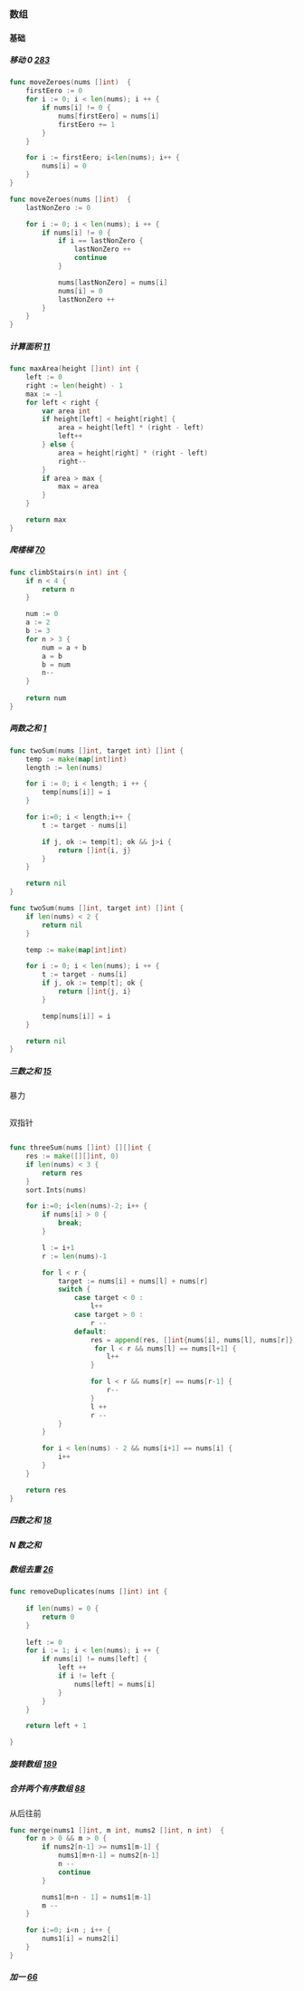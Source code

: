 ### 数组
#### 基础
##### 移动 0 [283](https://leetcode-cn.com/problems/move-zeroes/)
```go
func moveZeroes(nums []int)  {
    firstEero := 0
    for i := 0; i < len(nums); i ++ {
        if nums[i] != 0 {
            nums[firstEero] = nums[i]
            firstEero += 1
        }
    } 

    for i := firstEero; i<len(nums); i++ {
        nums[i] = 0
    }
}

func moveZeroes(nums []int)  {
    lastNonZero := 0

    for i := 0; i < len(nums); i ++ {
        if nums[i] != 0 {
            if i == lastNonZero {
                lastNonZero ++
                continue
            }

            nums[lastNonZero] = nums[i]
            nums[i] = 0
            lastNonZero ++
        }
    } 
}

```



##### 计算面积 [11](https://leetcode-cn.com/problems/container-with-most-water/submissions/)

```go
func maxArea(height []int) int {
	left := 0
	right := len(height) - 1
	max := -1
	for left < right {
		var area int
		if height[left] < height[right] {
			area = height[left] * (right - left)
			left++
		} else {
			area = height[right] * (right - left)
			right--
		}
		if area > max {
			max = area
		}
	}

	return max
}

```

##### 爬楼梯 [70](https://leetcode-cn.com/problems/climbing-stairs/)
```go
func climbStairs(n int) int {
	if n < 4 {
		return n
	}

	num := 0
	a := 2
	b := 3
	for n > 3 {
		num = a + b
		a = b
		b = num
		n--
	}
	
	return num
}
```
##### 两数之和 [1](https://leetcode-cn.com/problems/two-sum/)
```go
func twoSum(nums []int, target int) []int {
	temp := make(map[int]int)
	length := len(nums)

	for i := 0; i < length; i ++ {
		temp[nums[i]] = i
	}

	for i:=0; i < length;i++ {
		t := target - nums[i]

		if j, ok := temp[t]; ok && j>i {
			return []int{i, j}
		}
	}

	return nil
}

func twoSum(nums []int, target int) []int {
    if len(nums) < 2 {
        return nil
    }

    temp := make(map[int]int)

    for i := 0; i < len(nums); i ++ {
        t := target - nums[i]
        if j, ok := temp[t]; ok {
            return []int{j, i}
        }

        temp[nums[i]] = i
    }

    return nil
}
```

##### 三数之和 [15](https://leetcode-cn.com/problems/3sum/)
暴力
```go

```
双指针
```go

func threeSum(nums []int) [][]int {
    res := make([][]int, 0)
    if len(nums) < 3 {
        return res
    }
    sort.Ints(nums)

    for i:=0; i<len(nums)-2; i++ {
        if nums[i] > 0 {
            break;
        }

        l := i+1
        r := len(nums)-1

        for l < r {
            target := nums[i] + nums[l] + nums[r]
            switch {
                case target < 0 :
                    l++
                case target > 0 :
                    r -- 
                default:
                    res = append(res, []int{nums[i], nums[l], nums[r]})
                     for l < r && nums[l] == nums[l+1] {
                        l++
                    }

                    for l < r && nums[r] == nums[r-1] {
                        r--
                    }
                    l ++
                    r --
            }
        }

        for i < len(nums) - 2 && nums[i+1] == nums[i] {
            i++
        }
    }

    return res
}
```

##### 四数之和 [18](https://leetcode-cn.com/problems/4sum/)
##### N 数之和 


##### 数组去重 [26](https://leetcode-cn.com/problems/remove-duplicates-from-sorted-array/)
```go
func removeDuplicates(nums []int) int {
    
    if len(nums) = 0 {
        return 0
    }
    
    left := 0 
    for i := 1; i < len(nums); i ++ {
        if nums[i] != nums[left] {
            left ++
            if i != left {
                nums[left] = nums[i]
            }
        }
    }

    return left + 1

}
```

##### 旋转数组 [189](https://leetcode-cn.com/problems/rotate-array/)


##### 合并两个有序数组 [88](https://leetcode-cn.com/problems/merge-sorted-array/)
从后往前
```go
func merge(nums1 []int, m int, nums2 []int, n int)  {
    for n > 0 && m > 0 {
        if nums2[n-1] >= nums1[m-1] {
            nums1[m+n-1] = nums2[n-1]
            n --
            continue
        }

        nums1[m+n - 1] = nums1[m-1]
        m --
    }

    for i:=0; i<n ; i++ {
        nums1[i] = nums2[i]
    }
}
```

##### 加一 [66](https://leetcode-cn.com/problems/plus-one/)

